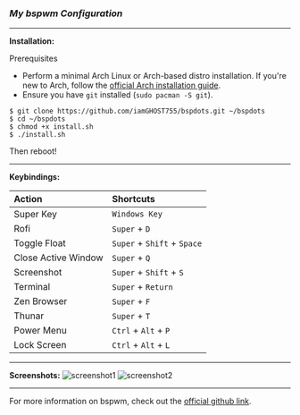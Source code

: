 ### ***My bspwm Configuration***

---
**Installation:**

Prerequisites
- Perform a minimal Arch Linux or Arch-based distro installation. If you're new to Arch, follow the [official Arch installation guide](https://wiki.archlinux.org/title/installation_guide).
- Ensure you have `git` installed (`sudo pacman -S git`).
  
```
$ git clone https://github.com/iamGHOST755/bspdots.git ~/bspdots
$ cd ~/bspdots
$ chmod +x install.sh
$ ./install.sh
```
Then reboot!

---
**Keybindings:**

| Action | Shortcuts |
| :----- | :------ |
| Super Key | `Windows Key` |
| Rofi | `Super` + `D` |
| Toggle Float | `Super` + `Shift` + `Space` |
| Close Active Window | `Super` + `Q` |
| Screenshot | `Super` + `Shift` + `S` |
| Terminal | `Super` + `Return` |
| Zen Browser | `Super` + `F` |
| Thunar | `Super` + `T` |
| Power Menu | `Ctrl` + `Alt` + `P` |
| Lock Screen | `Ctrl` + `Alt` + `L` |

---
**Screenshots:**
![screenshot1](https://github.com/iamGHOST755/bspdots/blob/main/screenshots/screenshot1.png)
![screenshot2](https://github.com/iamGHOST755/bspdots/blob/main/screenshots/screenshot2.png)

---
For more information on bspwm, check out the [official github link](https://github.com/baskerville/bspwm).
